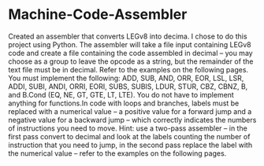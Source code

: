 # Machine-Code-Assembler
Created an assembler that converts LEGv8 into decima. I chose to do this project using Python. The assembler will take a file input containing LEGv8 code and create a file containing the code assembled in decimal – you may choose as a group to leave the opcode as a string, but the remainder of the text file must be in decimal. Refer to the examples on the following pages. You must implement the following: ADD, SUB, AND, ORR, EOR, LSL, LSR, ADDI, SUBI, ANDI, ORRI, EORI, SUBS, SUBIS, LDUR, STUR, CBZ, CBNZ, B, and B.Cond (EQ, NE, GT, GTE, LT, LTE). You do not have to implement anything for functions.In code with loops and branches, labels must be replaced with a numerical value – a positive value for a forward jump and a negative value for a backward jump – which correctly indicates the numbers of instructions you need to move. Hint: use a two-pass assembler – in the first pass convert to decimal and look at the labels counting the number of instruction that you need to jump, in the second pass replace the label with the numerical value – refer to the examples on the following pages.
